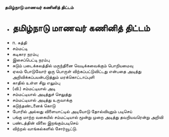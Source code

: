 **தமிழ்நாடு மாணவர் கணினித் திட்டம்**
- # தமிழ்நாடு மாணவர் கணினித் திட்டம்
- n. சுத்தி
- சம்மட்டி
- கடிகார நரம்பு
- இசைப்பெட்டி நரம்பு
- சுடும் படைக்கலத்தில் மருந்தினை வெடிக்கவைக்கும் பொறியமைவு
- ஏலம் போடுவோர் ஒரு பொருள் விற்கப்பட்டுவிட்டது என்பதை அடித்து அறிவிக்கப்பயன்படுத்தும் மரக்கொட்டாப்புளி
- காதில் உள்ள சிறு எலும்பு
- (வி.) சம்மட்டியால் அடி
- சம்மட்டியால் அடித்துச் செலுத்து
- சம்மட்டியால் அடித்து உருவாக்கு
- கடுந்தண்டனைக் கொடு
- போரில் அல்லது விளையாட்டில் அடியோடு தோல்வியுறும் படிசெய்
- பங்கு மாற்ற வகையில் சம்மட்டியால் மூன்று முறை அடித்து தவறியவரென்று அறிவி
- பண்டத்தின் விலை இறங்கும்படிசெய்
- விற்றல் வாங்கல்களில் சோர்வூட்டு.

